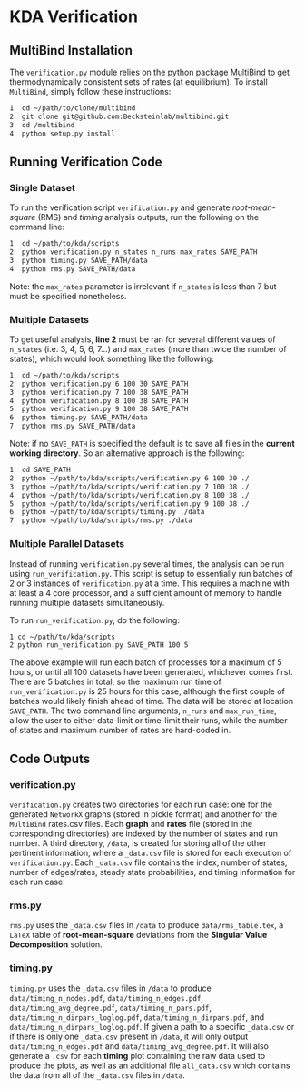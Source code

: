 KDA Verification
================

## MultiBind Installation

The `verification.py` module relies on the python package
[MultiBind](https://github.com/Becksteinlab/multibind) to
get thermodynamically consistent sets of rates (at equilibrium). To install
`MultiBind`, simply follow these instructions:

```bash
1  cd ~/path/to/clone/multibind
2  git clone git@github.com:Becksteinlab/multibind.git
3  cd /multibind
4  python setup.py install
```

## Running Verification Code

### Single Dataset

To run the verification script `verification.py` and generate *root-mean-square*
(RMS) and *timing* analysis outputs, run the following on the command line:

```bash
1  cd ~/path/to/kda/scripts
2  python verification.py n_states n_runs max_rates SAVE_PATH
3  python timing.py SAVE_PATH/data
4  python rms.py SAVE_PATH/data
```

Note: the `max_rates` parameter is irrelevant if `n_states` is less than 7 but
must be specified nonetheless.

### Multiple Datasets

To get useful analysis, **line 2** must be ran for several different values
of `n_states` (i.e. 3, 4, 5, 6, 7...) and `max_rates` (more than twice the
number of states), which would look something like the
following:

```bash
1  cd ~/path/to/kda/scripts
2  python verification.py 6 100 30 SAVE_PATH
3  python verification.py 7 100 38 SAVE_PATH
4  python verification.py 8 100 38 SAVE_PATH
5  python verification.py 9 100 38 SAVE_PATH
6  python timing.py SAVE_PATH/data
7  python rms.py SAVE_PATH/data
```

Note: if no `SAVE_PATH` is specified the default is to save all files in the
**current working directory**. So an alternative approach is the following:

```bash
1  cd SAVE_PATH
2  python ~/path/to/kda/scripts/verification.py 6 100 30 ./
3  python ~/path/to/kda/scripts/verification.py 7 100 38 ./
4  python ~/path/to/kda/scripts/verification.py 8 100 38 ./
5  python ~/path/to/kda/scripts/verification.py 9 100 38 ./
6  python ~/path/to/kda/scripts/timing.py ./data
7  python ~/path/to/kda/scripts/rms.py ./data
```

### Multiple Parallel Datasets

Instead of running `verification.py` several times, the analysis can be run
using `run_verification.py`. This script is setup to essentially run batches of
2 or 3 instances of `verification.py` at a time. This requires a machine with at
least a 4 core processor, and a sufficient amount of memory to handle running
multiple datasets simultaneously.

To run `run_verification.py`, do the following:

```bash
1 cd ~/path/to/kda/scripts
2 python run_verification.py SAVE_PATH 100 5
```

The above example will run each batch of processes for a maximum of 5 hours, or
until all 100 datasets have been generated, whichever comes first. There are 5
batches in total, so the maximum run time of `run_verification.py` is 25 hours
for this case, although the first couple of batches would likely finish ahead of
time. The data will be stored at location `SAVE_PATH`. The two command line
arguments, `n_runs` and `max_run_time`, allow the user to either data-limit or
time-limit their runs, while the number of states and maximum number of rates
are hard-coded in.

## Code Outputs

### verification.py

`verification.py` creates two directories for each run case: one for the
generated `NetworkX` graphs (stored in pickle format) and another for the
`MultiBind` rates.csv files. Each **graph** and **rates** file (stored in the
corresponding directories) are indexed by the number of states and run number.
A third directory, `/data`, is created for storing all of the other pertinent
information, where a `_data.csv` file is stored for each execution of
`verification.py`. Each `_data.csv` file contains the index, number of states,
number of edges/rates, steady state probabilities, and timing information
for each run case.

### rms.py

`rms.py` uses the `_data.csv` files in `/data` to produce `data/rms_table.tex`,
a `LaTeX` table of **root-mean-square** deviations from the
**Singular Value Decomposition** solution.

### timing.py

`timing.py` uses the `_data.csv` files in `/data` to produce
`data/timing_n_nodes.pdf`, `data/timing_n_edges.pdf`,
`data/timing_avg_degree.pdf`, `data/timing_n_pars.pdf`,
`data/timing_n_dirpars_loglog.pdf`, `data/timing_n_dirpars.pdf`, and
`data/timing_n_dirpars_loglog.pdf`. If given a path to a specific `_data.csv` or
if there is only one `_data.csv` present in `/data`, it will only output
`data/timing_n_edges.pdf` and `data/timing_avg_degree.pdf`. It will also
generate a `.csv` for each **timing** plot containing the raw data used to produce
the plots, as well as an additional file `all_data.csv` which contains the data
from all of the `_data.csv` files in `/data`.

